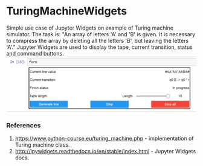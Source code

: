 # TuringMachineWidgets

Simple use case of Jupyter Widgets on example of Turing machine simulator.
The task is: "An array of letters 'A' and 'B' is given.
It is necessary to compress the array by deleting all the letters 'B', but leaving the letters 'A'."
Jupyter Widgets are used to display the tape, current transition, status and command buttons.
![Form image](imgs/form.png)

### References
1. https://www.python-course.eu/turing_machine.php - implementation of Turing machine class.
2. http://ipywidgets.readthedocs.io/en/stable/index.html - Jupyter Widgets docs.